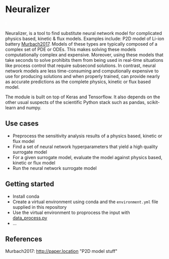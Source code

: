 Neuralizer
==========

![Neuralizer logo](https://github.com/BeckResearchLab/Neuralizer/blob/organizer/Logo.jpg?raw=true)

Neuralizer, is a tool to find substitute neural network model for complicated physics based, kinetic & flux models. Examples include: P2D model of Li-ion battery [Murbach2017](#Murbach2017). Models of these types are typically composed of a complex set of PDE or ODEs. This makes solving these models computationally complex and expensive.  Moreover, using these models that take seconds to solve prohibits them from being used in real-time situations like process control that require subsecond solutions. In contrast, neural network models are less time-consuming and computionally expensive to use for producing solutions and when properly trained, can provide nearly as accurate predictions as the complete physics, kinetic or flux based model.

The module is built on top of Keras and Tensorflow.  It also depends on the other usual suspects of the scientific Python stack such as pandas, scikit-learn and numpy.

Use cases
----------------
* Preprocess the sensitivity analysis results of a physics based, kinetic or flux model
* Find a set of neural network hyperparameters that yield a high quality surrogate model
* For a given surrogate model, evaluate the model against physics based, kinetic or flux model
* Run the neural network surrogate model

Getting started
-----------------
* Install conda
* Create a virtual environment using conda and the `environment.yml` file supplied in this repository
* Use the virtual environment to proprocess the input with [data_process.py](https://github.com/BeckResearchLab/Neuralizer/blob/organizer/model_create/data_process.py)
* ...

References
-----------------
<a name="Murbach2017">Murbach2017: http://paper.location "P2D model stuff"</a>
